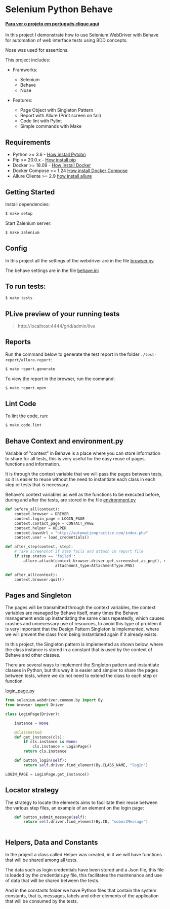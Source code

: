 # Selenium Python Behave
#### [Para ver o projeto em português clique aqui](https://github.com/Schveitzer/selenium-python-bdd-behave-example/tree/master/tests/featuresInPortuguese)

In this project I demonstrate how to use Selenium WebDriver with Behave for automation of web interface tests using BDD concepts.

Nose was used for assertions.

This project includes:

- Framworks:
    - Selenium
    - Behave
    - Nose

- Features:
    - Page Object with Singleton Pattern
    - Report with Allure (Print screen on fail)
    - Code lint with Pylint
    - Simple commands with Make

## Requirements
- Python >= 3.6 - [How install Pytohn](https://www.python.org/downloads/)
- Pip >= 20.0.x - [How install pip](https://pip.pypa.io/en/stable/installing/)
- Docker >= 18.09 - [How install Docker](https://docs.docker.com/get-docker/)
- Docker Compose >= 1.24 [How install Docker Compose](https://docs.docker.com/compose/install/)
- Allure Cliente >= 2.9 [how install allure](https://docs.qameta.io/allure/#_commandline)

## Getting Started
Install dependencies:

```bash
$ make setup
```
Start Zalenium server:
```bash
$ make zalenium
```
## Config
In this project all the settings of the webdriver are in the file [browser.py](https://github.com/Schveitzer/selenium-python-bdd-behave-example/blob/master/tests/browser.py)

The behave settings are in the file [behave.ini](https://github.com/Schveitzer/selenium-python-bdd-behave-example/blob/master/behave.ini)

## To run tests:
```bash
$ make tests
```

## PLive preview of your running tests

> http://localhost:4444/grid/admin/live
 
## Reports
Run the command below to generate the test report in the folder `./test-report/allure-report`:

```bash
$ make report.generate
```

To view the report in the browser, run the command:

```bash
$ make report.open
```
## Lint Code
To lint the code, run:

```bash
$ make code.lint
```
## Behave Context and environment.py
Variable of "context" in Behave is a place where you can store information to share for all tests, this is very useful for the easy reuse of pages, functions and information.
 
It is through the context variable that we will pass the pages between tests, so it is easier to reuse without the need to instantiate each class in each step or tests that is necessary.

Behave's context variables as well as the functions to be executed before, during and after the tests, are stored in the file   [environment.py](https://github.com/Schveitzer/selenium-python-bdd-behave-example/blob/master/tests/environment.py)

```Python
def before_all(context):
    context.browser = DRIVER
    context.login_page = LOGIN_PAGE
    context.contact_page = CONTACT_PAGE
    context.helper = HELPER
    context.baseUrl = "http://automationpractice.com/index.php"
    context.user = load_credentials()

def after_step(context, step):
    # Take screenshot if step fails and attach in report file
    if step.status == 'failed':
        allure.attach(context.browser.driver.get_screenshot_as_png(), name="Screenshot",
                      attachment_type=AttachmentType.PNG)

def after_all(context):
    context.browser.quit()
```
## Pages and Singleton
The pages will be transmitted through the context variables, the context variables are managed by Behave itself, many times the Behave management ends up instantiating the same class repeatedly, which causes crashes and unnecessary use of resources, to avoid this type of problem it is very important that the Design Pattern Singleton is implemented, where we will prevent the class from being instantiated again if it already exists.

In this project, the Singleton pattern is implemented as shown below, where the class instance is stored in a constant that is used by the context of Behave and other classes.

There are several ways to implement the Singleton pattern and instantiate classes in Python, but this way it is easier and simpler to share the pages between tests, where we do not need to extend the class to each step or function.

[login_page.py](https://github.com/Schveitzer/selenium-python-bdd-behave-example/blob/master/tests/pages/login_page.py)
```python
from selenium.webdriver.common.by import By
from browser import Driver

class LoginPage(Driver):

    instance = None

    @classmethod
    def get_instance(cls):
        if cls.instance is None:
            cls.instance = LoginPage()
        return cls.instance

    def button_login(self):
        return self.driver.find_element(By.CLASS_NAME, "login")

LOGIN_PAGE = LoginPage.get_instance()

```
## Locator strategy

The strategy to locate the elements aims to facilitate their reuse between the various step files, an example of an element on the login page:

```python
    def button_submit_message(self):
        return self.driver.find_element(By.ID, "submitMessage")
		
```

## Helpers, Data and Constants

In the project a class called Helper was created, in it we will have functions that will be shared among all tests.

The data such as login credentials have been stored and a Json file, this file is loaded by the credentials.py file, this facilitates the maintenance and use of data that will be shared between the tests.

And in the constants folder we have Python files that contain the system constants, that is, messages, labels and other elements of the application that will be consumed by the tests.